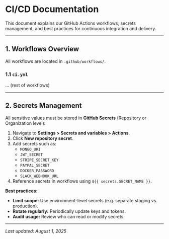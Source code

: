 # CI/CD Documentation

This document explains our GitHub Actions workflows, secrets management, and best practices for continuous integration and delivery.

---

## 1. Workflows Overview

All workflows are located in `.github/workflows/`.

### 1.1 `ci.yml`

… (rest of workflows)

---

## 2. Secrets Management

All sensitive values must be stored in **GitHub Secrets** (Repository or Organization level):

1. Navigate to **Settings > Secrets and variables > Actions**.
2. Click **New repository secret**.
3. Add secrets such as:
   - `MONGO_URI`
   - `JWT_SECRET`
   - `STRIPE_SECRET_KEY`
   - `PAYPAL_SECRET`
   - `DOCKER_PASSWORD`
   - `SLACK_WEBHOOK_URL`
4. Reference secrets in workflows using `${{ secrets.SECRET_NAME }}`.

**Best practices:**

- **Limit scope:** Use environment-level secrets (e.g. separate staging vs. production).
- **Rotate regularly:** Periodically update keys and tokens.
- **Audit usage:** Review who can read or modify secrets.

---

_Last updated: August 1, 2025_
